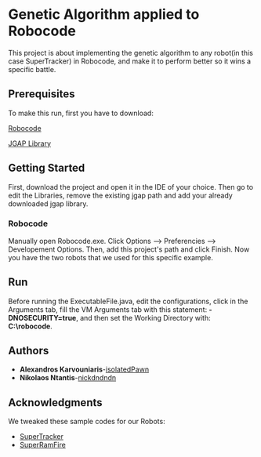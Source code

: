 # Genetic Algorithm applied to Robocode

This project is about implementing the genetic algorithm to any robot(in this case SuperTracker) in Robocode, and make it to perform better so it wins a specific battle.

## Prerequisites

To make this run, first you have to download:

[Robocode](https://robocode.sourceforge.io/)

[JGAP Library](https://sourceforge.net/projects/jgap/)

## Getting Started

First, download the project and open it in the IDE of your choice. Then go to edit the Libraries, remove the existing jgap path and add your already downloaded jgap library.

### Robocode

Manually open Robocode.exe. Click Options --> Preferencies --> Developement Options. Then, add this project's path and click Finish. Now you have the two robots that we used for this specific example. 

## Run
Before running the ExecutableFile.java, edit the configurations, click in the Arguments tab, fill the VM Arguments tab with this statement: **-DNOSECURITY=true**, and then set the Working Directory with: **C:\robocode**.

## Authors

* **Alexandros Karvouniaris**-[isolatedPawn](https://github.com/isolatedPawn)
* **Nikolaos Ntantis**-[nickdndndn](https://github.com/nickdndndn)

## Acknowledgments

We tweaked these sample codes for our Robots:
* [SuperTracker](http://robowiki.net/wiki/SuperTracker)
* [SuperRamFire](http://robowiki.net/wiki/SuperRamFire)

